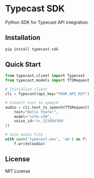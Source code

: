 # Typecast SDK

Python SDK for Typecast API integration.

## Installation

```bash
pip install typecast-sdk
```

## Quick Start

```python
from typecast.client import Typecast
from typecast.models import TTSRequest

# Initialize client
cli = Typecast(api_key="YOUR_API_KEY")

# Convert text to speech
audio = cli.text_to_speech(TTSRequest(
    text="Hello there!",
    model="ssfm-v20",
    voice_id="tc_123456789"
))

# Save audio file
with open('typecast.wav', 'wb') as f:
    f.write(audio)
```
## License

MIT License